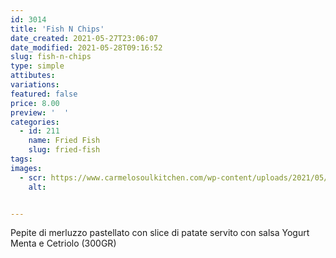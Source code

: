 ```yaml
---
id: 3014
title: 'Fish N Chips'
date_created: 2021-05-27T23:06:07
date_modified: 2021-05-28T09:16:52
slug: fish-n-chips
type: simple
attibutes: 
variations:
featured: false
price: 8.00
preview: '  '
categories: 
  - id: 211
    name: Fried Fish
    slug: fried-fish
tags: 
images: 
  - scr: https://www.carmelosoulkitchen.com/wp-content/uploads/2021/05/FISH-N-CHIPS.png
    alt: 


---
```


<p>Pepite di merluzzo pastellato con slice di patate servito con salsa Yogurt Menta e Cetriolo (300GR)</p>

